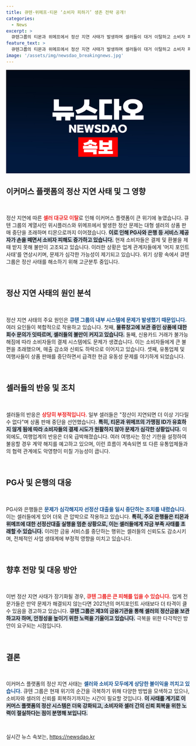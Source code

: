 ```yaml
---
title: 큐텐·위메프·티몬 ‘소비자 피하기’ 생존 전략 공개!
categories:
  - News
excerpt: >
  큐텐그룹의 티몬과 위메프에서 정산 지연 사태가 발생하며 셀러들이 대거 이탈하고 소비자 피해가 속출하고 있다. 결제와 환불이 중단된 상황에서 업계에서는 머지포인트 사태를 뛰어넘는 위기를 우려하고 있다.
feature_text: >
  큐텐그룹의 티몬과 위메프에서 정산 지연 사태가 발생하며 셀러들이 대거 이탈하고 소비자 피해가 속출하고 있다. 결제와 환불이 중단된 상황에서 업계에서는 머지포인트 사태를 뛰어넘는 위기를 우려하고 있다.
image: '/assets/img/newsdao_breakingnews.jpg'
---
```


<p><img src="/assets/img/newsdao_breakingnews.jpg" alt="firstkoreanews 속보" /></p>

<h2 data-ke-size="size26">이커머스 플랫폼의 정산 지연 사태 및 그 영향</h2>

<p data-ke-size="size16">&nbsp;</p>

<p>정산 지연에 따른 <b><span style="color: #ee2323;">셀러 대규모 이탈</span></b>로 인해 이커머스 플랫폼이 큰 위기에 놓였습니다. 큐텐 그룹의 계열사인 위시플러스와 위메프에서 발생한 정산 문제는 대형 셀러의 상품 판매 중단을 초래하며 티몬으로까지 이어졌습니다. <b><span style="background-color: #21538527;">이로 인해 PG사와 은행 등 서비스 제공자가 손을 떼면서 소비자 피해도 증가하고 있습니다.</span></b> 현재 소비자들은 결제 및 환불을 제때 받지 못해 불만이 고조되고 있습니다. 이러한 상황은 업계 관계자들에게 '머지 포인트 사태'를 연상시키며, 문제가 심각한 가능성이 제기되고 있습니다. 위기 상황 속에서 큐텐 그룹은 정산 사태를 해소하기 위해 고군분투 중입니다.</p>

<p data-ke-size="size16">&nbsp;</p>

<h2 data-ke-size="size26">정산 지연 사태의 원인 분석</h2>

<p data-ke-size="size16">&nbsp;</p>

<p>정산 지연 사태의 주요 원인은 <b><span style="color: #1a5490;">큐텐 그룹의 내부 시스템에 문제가 발생했기 때문입니다.</span></b> 여러 요인들이 복합적으로 작용하고 있습니다. 첫째, <b><span style="background-color: #21538527;">물류창고에 보관 중인 상품에 대한 회수 문의가 잇따르며, 셀러들의 불만이 커지고 있습니다.</span></b> 둘째, 신용카드 거래가 불가능해짐에 따라 소비자들의 결제 시스템에도 문제가 생겼습니다. 이는 소비자들에게 큰 불편을 초래했으며, 매출 감소와 신뢰도 하락으로 이어지고 있습니다. 셋째, 유통업체 및 여행사들이 상품 판매를 중단하면서 급격한 현금 유동성 문제를 야기하게 되었습니다.</p>

<p data-ke-size="size16">&nbsp;</p>

<h2 data-ke-size="size26">셀러들의 반응 및 조치</h2>

<p data-ke-size="size16">&nbsp;</p>

<p>셀러들의 반응은 <b><span style="color: #ee2323;">상당히 부정적입니다.</span></b> 일부 셀러들은 "정산이 지연되면 더 이상 기다릴 수 없다"며 상품 판매 중단을 선언했습니다. <b><span style="background-color: #21538527;">특히, 티몬과 위메프의 가맹점 ID가 유효하지 않게 됨에 따라 소비자들의 결제 시도가 원활하지 않아 문제가 심각한 상황입니다.</span></b> 이 외에도, 여행업계의 반응은 더욱 급박해졌습니다. 여러 여행사는 정산 기한을 설정하여 불응할 경우 계약 해지를 예고하고 있으며, 이런 흐름이 계속되면 또 다른 유통업체들과의 협력 관계에도 악영향이 미칠 가능성이 큽니다.</p>

<p data-ke-size="size16">&nbsp;</p>

<h2 data-ke-size="size26">PG사 및 은행의 대응</h2>

<p data-ke-size="size16">&nbsp;</p>

<p>PG사와 은행들은 <b><span style="color: #1a5490;">문제가 심각해지자 선정산 대출을 일시 중단하는 조치를 내렸습니다.</span></b> 이는 셀러들에게 있어 더욱 큰 압박으로 작용하고 있습니다. <b><span style="background-color: #21538527;">특히, 주요 은행들은 티몬과 위메프에 대한 선정산대출 실행을 멈춘 상황으로, 이는 셀러들에게 자금 부족 사태를 초래할 수 있습니다.</span></b> 이러한 금융 서비스를 중단하는 행위는 셀러들의 신뢰도도 감소시키며, 전체적인 사업 생태계에 부정적 영향을 미치고 있습니다.</p>

<p data-ke-size="size16">&nbsp;</p>

<h2 data-ke-size="size26">향후 전망 및 대응 방안</h2>

<p data-ke-size="size16">&nbsp;</p>

<p>이번 정산 지연 사태가 장기화될 경우, <b><span style="color: #ee2323;">큐텐 그룹은 큰 피해를 입을 수 있습니다.</span></b> 업계 전문가들은 만약 문제가 해결되지 않는다면 2021년의 머지포인트 사태보다 더 타격이 클 수 있음을 경고하고 있습니다. <b><span style="background-color: #21538527;">큐텐 그룹은 제3의 금융기관을 통해 셀러의 정산금을 보관하고자 하며, 안정성을 높이기 위한 노력을 기울이고 있습니다.</span></b> 극복을 위한 다각적인 방안이 요구되는 시점입니다.</p>

<p data-ke-size="size16">&nbsp;</p>

<h2 data-ke-size="size26">결론</h2>

<p data-ke-size="size16">&nbsp;</p>

<p>이커머스 플랫폼의 정산 지연 사태는 <b><span style="color: #1a5490;">셀러와 소비자 모두에게 상당한 불이익을 끼치고 있습니다.</span></b> 큐텐 그룹은 현재 위기의 순간을 극복하기 위해 다양한 방법을 모색하고 있으나, 소비자와 셀러의 신뢰를 회복하기까지는 시간이 필요할 것입니다. <b><span style="background-color: #21538527;">이 사태를 계기로 이커머스 플랫폼의 정산 시스템은 더욱 강화되고, 소비자와 셀러 간의 신뢰 회복을 위한 노력이 절실하다는 점이 분명해 보입니다.</span></b></p>

<p data-ke-size="size16">&nbsp;</p>
실시간 뉴스 속보는, <a href="https://newsdao.kr" rel="dofollow">https://newsdao.kr</a>


